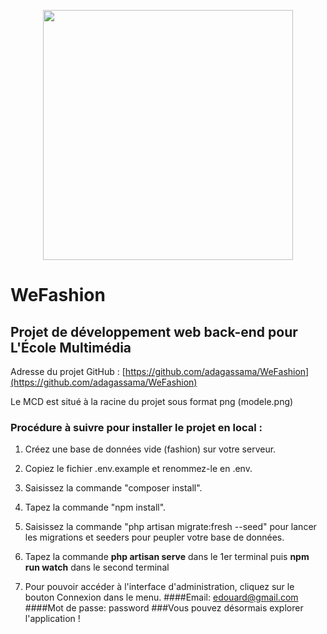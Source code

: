 <p align="center"><a href="https://laravel.com" target="_blank"><img src="https://raw.githubusercontent.com/laravel/art/master/logo-lockup/5%20SVG/2%20CMYK/1%20Full%20Color/laravel-logolockup-cmyk-red.svg" width="400"></a></p>


# WeFashion

## Projet de développement web back-end pour L'École Multimédia

Adresse du projet GitHub : [https://github.com/adagassama/WeFashion](https://github.com/adagassama/WeFashion)

Le MCD est situé à la racine du projet sous format png (modele.png)

### Procédure à suivre pour installer le projet en local :

1. Créez une base de données vide (fashion) sur votre serveur.
   
2. Copiez le fichier .env.example et renommez-le en .env.
   
3. Saisissez la commande "composer install".

4. Tapez la commande "npm install".
   
5. Saisissez la commande "php artisan migrate:fresh --seed" pour lancer les migrations et seeders pour peupler votre base de données.

6. Tapez la commande **php artisan serve** dans le 1er terminal puis **npm run watch** dans le second terminal

7. Pour pouvoir accéder à l'interface d'administration, cliquez sur le bouton Connexion dans le menu. 
   ####Email: edouard@gmail.com
   ####Mot de passe: password
###Vous pouvez désormais explorer l'application !
